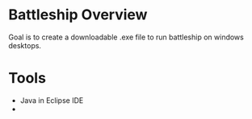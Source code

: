 # Battleship Overview

Goal is to create a downloadable .exe file to run battleship on windows desktops.

# Tools
- Java in Eclipse IDE
- 
